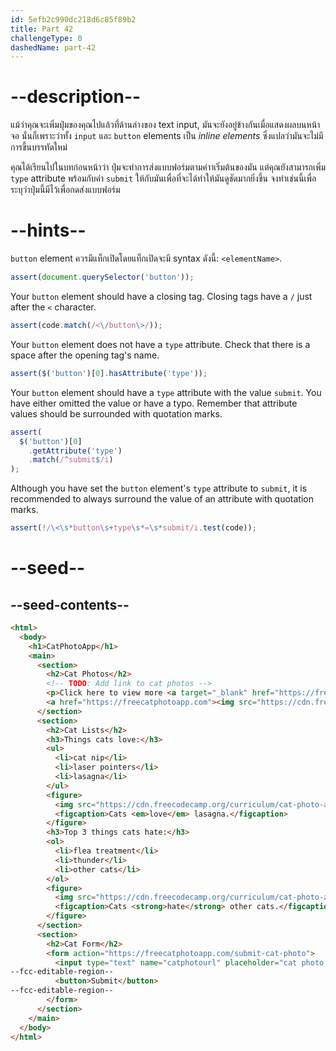 ```yaml
---
id: 5efb2c990dc218d6c85f89b2
title: Part 42
challengeType: 0
dashedName: part-42
---
```


# --description--

แม้ว่าคุณจะเพิ่มปุ่มของคุณไปแล้วที่ด้านล่างของ text input, มันจะยังอยู๋ข้างกันเมื่อแสดงผลบนหน้าจอ
นั่นก็เพราะว่าทั้ง `input` และ `button` elements เป็น <dfn>inline elements</dfn> ซึ่งแปลว่ามันจะไม่มีการขึ้นบรรทัดใหม่

คุณได้เรียนไปในบทก่อนหน้าว่า ปุ่มจะทำการส่งแบบฟอร์มตามค่าาเริ่มต้นของมัน แต่คุณยังสามารถเพิ่ม `type` attribute พร้อมกับค่า `submit` ให้กับมันเพื่อที่จะได้ทำให้มันดูชัดมากยิ่งขึ้น 
จงทำเช่นนี้เพื่อระบุว่าปุ่มนี้มีไว้เพื่อกดส่งแบบฟอร์ม

# --hints--

`button` element ควรมีแท็กเปิดโดยแท็กเปิดจะมี syntax ดังนี้: `<elementName>`.

```js
assert(document.querySelector('button'));
```

Your `button` element should have a closing tag. Closing tags have a `/` just after the `<` character.

```js
assert(code.match(/<\/button\>/));
```

Your `button` element does not have a `type` attribute. Check that there is a space after the opening tag's name.

```js
assert($('button')[0].hasAttribute('type'));
```

Your `button` element should have a `type` attribute with the value `submit`. You have either omitted the value or have a typo. Remember that attribute values should be surrounded with quotation marks.

```js
assert(
  $('button')[0]
    .getAttribute('type')
    .match(/^submit$/i)
);
```

Although you have set the `button` element's `type` attribute to `submit`, it is recommended to always surround the value of an attribute with quotation marks.

```js
assert(!/\<\s*button\s+type\s*=\s*submit/i.test(code));
```

# --seed--

## --seed-contents--

```html
<html>
  <body>
    <h1>CatPhotoApp</h1>
    <main>
      <section>
        <h2>Cat Photos</h2>
        <!-- TODO: Add link to cat photos -->
        <p>Click here to view more <a target="_blank" href="https://freecatphotoapp.com">cat photos</a>.</p>
        <a href="https://freecatphotoapp.com"><img src="https://cdn.freecodecamp.org/curriculum/cat-photo-app/relaxing-cat.jpg" alt="A cute orange cat lying on its back."></a>
      </section>
      <section>
        <h2>Cat Lists</h2>
        <h3>Things cats love:</h3>
        <ul>
          <li>cat nip</li>
          <li>laser pointers</li>
          <li>lasagna</li>
        </ul>
        <figure>
          <img src="https://cdn.freecodecamp.org/curriculum/cat-photo-app/lasagna.jpg" alt="A slice of lasagna on a plate.">
          <figcaption>Cats <em>love</em> lasagna.</figcaption>  
        </figure>
        <h3>Top 3 things cats hate:</h3>
        <ol>
          <li>flea treatment</li>
          <li>thunder</li>
          <li>other cats</li>
        </ol>
        <figure>
          <img src="https://cdn.freecodecamp.org/curriculum/cat-photo-app/cats.jpg" alt="Five cats looking around a field.">
          <figcaption>Cats <strong>hate</strong> other cats.</figcaption>  
        </figure>
      </section>
      <section>
        <h2>Cat Form</h2>
        <form action="https://freecatphotoapp.com/submit-cat-photo">
          <input type="text" name="catphotourl" placeholder="cat photo URL" required>
--fcc-editable-region--
          <button>Submit</button>
--fcc-editable-region--
        </form>
      </section>
    </main>
  </body>
</html>
```

